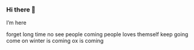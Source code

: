 ### Hi there 👋
I’m here
<!--today is Friday
**yangtzeyzd/yangtzeyzd** is a ✨ _special_ ✨ repository because its `README.md` (this file) appears on your GitHub profile.
boring boring boring
Here are some ideas to get you started:
for future i'm not to be defeated
Today i exchanged a new keyboard
give a call to home
yesterday i forget to write
Don't be envious, be yourself
Friday
Always believe that good things are happening
adjust myself
only oneself can change oneself
That guy is calling again
come  on
rain
i'm here
come on
just do it
nothing
ready
little
people
come back
long time no see
- 🔭 I’m currently working on ...
- 🌱 I’m currently learning ...
- 👯 I’m looking to collaborate on ...
- 🤔 I’m looking for help with ...
- 💬 Ask me about ...
- 📫 How to reach me: ...
- 😄 Pronouns: ...
- ⚡ Fun fact: ...
-->
forget
long time no see
people
coming
people loves themself
keep going
come on
winter is coming
ox is coming
